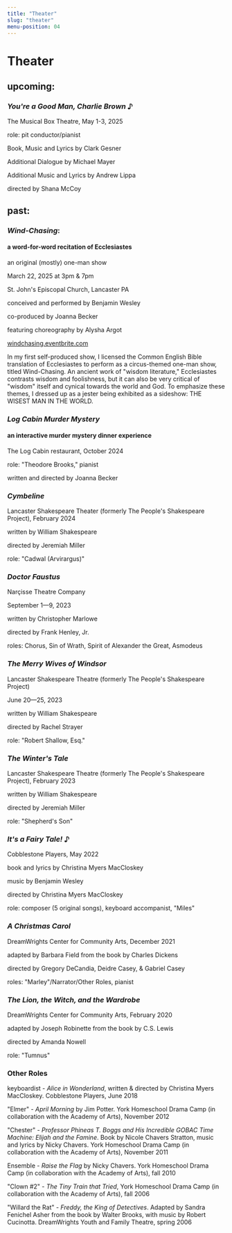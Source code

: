 ```yaml
---
title: "Theater"
slug: "theater"
menu-position: 04
---
```

# Theater

## upcoming:

### *You're a Good Man, Charlie Brown* ♪

The Musical Box Theatre, May 1-3, 2025

role: pit conductor/pianist

Book, Music and Lyrics by Clark Gesner

Additional Dialogue by Michael Mayer

Additional Music and Lyrics by Andrew Lippa

directed by Shana McCoy

## past:

### *Wind-Chasing*:
#### a word-for-word recitation of Ecclesiastes

an original (mostly) one-man show

March 22, 2025 at 3pm & 7pm

St. John's Episcopal Church, Lancaster PA

conceived and performed by Benjamin Wesley

co-produced by Joanna Becker

featuring choreography by Alysha Argot

[windchasing.eventbrite.com](windchasing.eventbrite.com)

In my first self-produced show, I licensed the Common English Bible translation of Ecclesiastes to perform as a circus-themed one-man show, titled Wind-Chasing. An ancient work of "wisdom literature," Ecclesiastes contrasts wisdom and foolishness, but it can also be very critical of "wisdom" itself and cynical towards the world and God. To emphasize these themes, I dressed up as a jester being exhibited as a sideshow: THE WISEST MAN IN THE WORLD.

### *Log Cabin Murder Mystery*
#### an interactive murder mystery dinner experience
The Log Cabin restaurant, October 2024

role: "Theodore Brooks," pianist

written and directed by Joanna Becker

### *Cymbeline*

Lancaster Shakespeare Theater (formerly The People's Shakespeare Project), February 2024

written by William Shakespeare

directed by Jeremiah Miller

role: "Cadwal (Arvirargus)"

### *Doctor Faustus*
Narçisse Theatre Company

September 1—9, 2023

written by Christopher Marlowe

directed by Frank Henley, Jr.

roles: Chorus, Sin of Wrath, Spirit of Alexander the Great, Asmodeus

### *The Merry Wives of Windsor*
Lancaster Shakespeare Theatre (formerly The People's Shakespeare Project)

June 20—25, 2023

written by  William Shakespeare

directed by Rachel Strayer

role: "Robert Shallow, Esq."

### *The Winter's Tale*
Lancaster Shakespeare Theatre (formerly The People's Shakespeare Project), February 2023

written by William Shakespeare

directed by Jeremiah Miller

role: "Shepherd's Son"



### *It's a Fairy Tale!* ♪
Cobblestone Players, May 2022

book and lyrics by Christina Myers MacCloskey

music by Benjamin Wesley

directed by Christina Myers MacCloskey

role: composer (5 original songs), keyboard accompanist, "Miles"


### *A Christmas Carol*
DreamWrights Center for Community Arts, December 2021

adapted by Barbara Field from the book by Charles Dickens

directed by Gregory DeCandia, Deidre Casey, & Gabriel Casey

roles: "Marley"/Narrator/Other Roles, pianist

### *The Lion, the Witch, and the Wardrobe*
DreamWrights Center for Community Arts, February 2020

adapted by Joseph Robinette from the book by C.S. Lewis

directed by Amanda Nowell

role: "Tumnus"


### Other Roles
keyboardist - *Alice in Wonderland*, written & directed by Christina Myers MacCloskey. Cobblestone Players, June 2018

"Elmer" - *April Morning* by Jim Potter. York Homeschool Drama Camp (in collaboration with the Academy of Arts), November 2012

"Chester" - *Professor Phineas T. Boggs and His Incredible GOBAC Time Machine: Elijah and the Famine*. Book by Nicole Chavers Stratton, music and lyrics by Nicky Chavers. York Homeschool Drama Camp (in collaboration with the Academy of Arts), November 2011

Ensemble - *Raise the Flag* by Nicky Chavers. York Homeschool Drama Camp (in collaboration with the Academy of Arts), fall 2010

"Clown #2" - *The Tiny Train that Tried*, York Homeschool Drama Camp (in collaboration with the Academy of Arts), fall 2006

"Willard the Rat" - *Freddy, the King of Detectives*. Adapted by Sandra Fenichel Asher from the book by Walter Brooks, with music by Robert Cucinotta. DreamWrights Youth and Family Theatre, spring 2006
